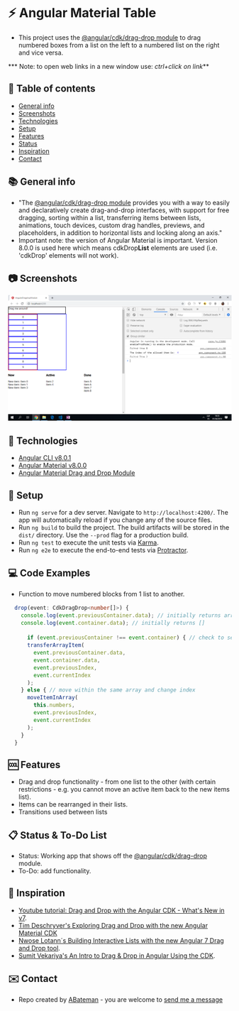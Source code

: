 # :zap: Angular Material Table

* This project uses the [@angular/cdk/drag-drop module](https://material.angular.io/cdk/drag-drop/overview) to drag numbered boxes from a list on the left to a numbered list on the right and vice versa.

*** Note: to open web links in a new window use: _ctrl+click on link_**

## :page_facing_up: Table of contents

* [General info](#general-info)
* [Screenshots](#screenshots)
* [Technologies](#technologies)
* [Setup](#setup)
* [Features](#features)
* [Status](#status)
* [Inspiration](#inspiration)
* [Contact](#contact)

## :books: General info

* "The [@angular/cdk/drag-drop module](https://material.angular.io/cdk/drag-drop/overview) provides you with a way to easily and declaratively create drag-and-drop interfaces, with support for free dragging, sorting within a list, transferring items between lists, animations, touch devices, custom drag handles, previews, and placeholders, in addition to horizontal lists and locking along an axis."
* Important note: the version of Angular Material is important. Version 8.0.0 is used here which means cdkDrop**List** elements are used (i.e. 'cdkDrop' elements will not work).

## :camera: Screenshots

![Example screenshot](./img/dragAndDrop.png)

## :signal_strength: Technologies

* [Angular CLI v8.0.1](https://github.com/angular/angular-cli)
* [Angular Material v8.0.0](https://material.angular.io/)
* [Angular Material Drag and Drop Module](https://material.angular.io/cdk/drag-drop/overview)

## :floppy_disk: Setup

* Run `ng serve` for a dev server. Navigate to `http://localhost:4200/`. The app will automatically reload if you change any of the source files.
* Run `ng build` to build the project. The build artifacts will be stored in the `dist/` directory. Use the `--prod` flag for a production build.
* Run `ng test` to execute the unit tests via [Karma](https://karma-runner.github.io).
* Run `ng e2e` to execute the end-to-end tests via [Protractor](http://www.protractortest.org/).

## :computer: Code Examples

* Function to move numbered blocks from 1 list to another.

```typescript
  drop(event: CdkDragDrop<number[]>) {
    console.log(event.previousContainer.data); // initially returns array (10) [0, 1, 2, 3, 4, 5, 6, 7, 8, 9]
    console.log(event.container.data); // initially returns []

      if (event.previousContainer !== event.container) { // check to see if moved across lists
      transferArrayItem(
        event.previousContainer.data,
        event.container.data,
        event.previousIndex,
        event.currentIndex
      );
    } else { // move within the same array and change index
      moveItemInArray(
        this.numbers,
        event.previousIndex,
        event.currentIndex
      );
    }
  }

```

## :cool: Features

* Drag and drop functionality - from one list to the other (with certain restrictions - e.g. you cannot move an active item back to the new items list).
* Items can be rearranged in their lists.
* Transitions used between lists

## :clipboard: Status & To-Do List

* Status: Working app that shows off the [@angular/cdk/drag-drop](https://material.angular.io/cdk/drag-drop/overview) module.
* To-Do: add functionality.

## :clap: Inspiration

* [Youtube tutorial: Drag and Drop with the Angular CDK - What's New in v7](https://www.youtube.com/watch?v=t1CrWLGxQPk).
* [Tim Deschryver's Exploring Drag and Drop with the new Angular Material CDK](https://blog.angularindepth.com/exploring-drag-and-drop-with-the-angular-material-cdk-2e0237857290)
* [Nwose Lotann´s Building Interactive Lists with the new Angular 7 Drag and Drop tool](https://blog.angularindepth.com/building-interactive-lists-with-the-new-angular-7-drag-and-drop-tool-5f2402f8cb27).
* [Sumit Vekariya's An Intro to Drag & Drop in Angular Using the CDK](https://alligator.io/angular/drag-drop/).

## :envelope: Contact

* Repo created by [ABateman](https://www.andrewbateman.org) - you are welcome to [send me a message](https://andrewbateman.org/contact)
